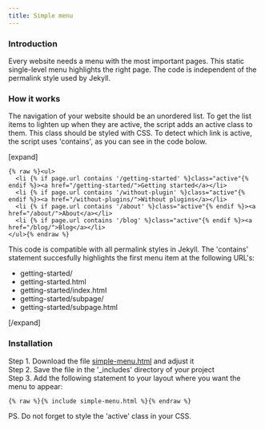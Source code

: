 ```yaml
---
title: Simple menu
---
```


### Introduction

Every website needs a menu with the most important pages. This static single-level menu highlights the right page. The code is independent of the permalink style used by Jekyll.

### How it works

The navigation of your website should be an unordered list. To get the list items to lighten up when they are active, the script adds an active class to them. This class should be styled with CSS. To detect which link is active, the script uses 'contains', as you can see in the code bolow. 

[expand]

```
{% raw %}<ul>
  <li {% if page.url contains '/getting-started' %}class="active"{% endif %}><a href="/getting-started/">Getting started</a></li>
  <li {% if page.url contains '/without-plugin' %}class="active"{% endif %}><a href="/without-plugins/">Without plugins</a></li>
  <li {% if page.url contains '/about' %}class="active"{% endif %}><a href="/about/">About</a></li>
  <li {% if page.url contains '/blog' %}class="active"{% endif %}><a href="/blog/">Blog</a></li>
</ul>{% endraw %}
```

This code is compatible with all permalink styles in Jekyll. The 'contains' statement succesfully highlights the first menu item at the following URL's: 

- getting-started/
- getting-started.html
- getting-started/index.html
- getting-started/subpage/
- getting-started/subpage.html

[/expand]

### Installation

Step 1. Download the file [simple-menu.html](https://raw.githubusercontent.com/jhvanderschee/jekyllcodex/gh-pages/_included/simple-menu.html) and adjust it
<br />Step 2. Save the file in the '_includes' directory of your project
<br />Step 3. Add the following statement to your layout where you want the menu to appear:

```
{% raw %}{% include simple-menu.html %}{% endraw %}
```

PS. Do not forget to style the 'active' class in your CSS.
            